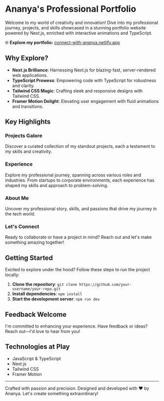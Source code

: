 # Ananya's Professional Portfolio

Welcome to my world of creativity and innovation! Dive into my professional journey, projects, and skills showcased in a stunning portfolio website powered by Next.js, enriched with interactive animations and TypeScript.

🌐 **Explore my portfolio:** [connect-with-ananya.netlify.app](https://connect-with-ananya.netlify.app/)

## Why Explore?

- **Next.js Brilliance**: Harnessing Next.js for blazing-fast, server-rendered web applications.
- **TypeScript Prowess**: Empowering code with TypeScript for robustness and clarity.
- **Tailwind CSS Magic**: Crafting sleek and responsive designs with Tailwind CSS.
- **Framer Motion Delight**: Elevating user engagement with fluid animations and transitions.

## Key Highlights

### Projects Galore

Discover a curated collection of my standout projects, each a testament to my skills and creativity.

### Experience

Explore my professional journey, spanning across various roles and industries. From startups to corporate environments, each experience has shaped my skills and approach to problem-solving.

### About Me

Uncover my professional story, skills, and passions that drive my journey in the tech world.

### Let's Connect

Ready to collaborate or have a project in mind? Reach out and let's make something amazing together!

## Getting Started

Excited to explore under the hood? Follow these steps to run the project locally:

1. **Clone the repository**: `git clone https://github.com/your-username/your-repo.git`
2. **Install dependencies**: `npm install`
3. **Start the development server**: `npm run dev`

## Feedback Welcome

I'm committed to enhancing your experience. Have feedback or ideas? Reach out—I'd love to hear from you!

## Technologies at Play

- JavaScript & TypeScript
- Next.js
- Tailwind CSS
- Framer Motion

---

Crafted with passion and precision.
Designed and developed with ❤️ by Ananya.
Let's create something extraordinary!
